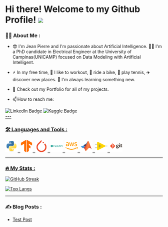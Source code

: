 <div>
<h1>
 Hi there! Welcome to my Github Profile!
 <img src="https://media.giphy.com/media/hvRJCLFzcasrR4ia7z/giphy.gif" width="30px"/>
 </h1>
</div>


### :man_technologist: About Me :
<!--
I am a Msc in Electrical Engineering and Developer <img src="https://media.giphy.com/media/WUlplcMpOCEmTGBtBW/giphy.gif" width="30"> from Perú.
-->

- :sunglasses: I'm Jean Pierre and I'm passionate about Artificial Intelligence. :man_student: I'm a PhD candidate in Electrical Engineer at the University of Campinas(UNICAMP) focused on Data Modeling with Artificial Intelligent.

- :zap: In my free time, :muscle: I like to workout, :mountain_bicyclist: ride a bike, :tennis: play tennis, :airplane: discover new places. :seedling: I'm always learning something new.

- :rocket: Check out my Portfolio for all of my projects.

- :mailbox:How to reach me: 
<div>
<a href="https://www.linkedin.com/in/jean-pierre-lv/">
    <img src="https://img.shields.io/badge/LinkedIn-blue?style=for-the-badge&logo=linkedin&logoColor=white" alt="LinkedIn Badge"/>
 <a href="https://www.kaggle.com/jplopez">
    <img src="https://img.shields.io/badge/Kaggle-blue?style=for-the-badge&logo=kaggle&logoColor=white" alt="Kaggle Badge"/>
</div>
<!--
<div id="header" align="center">
  <div id="badges">
  <a href="https://www.linkedin.com/in/jean-pierre-lv/">
    <img src="https://img.shields.io/badge/LinkedIn-blue?style=for-the-badge&logo=linkedin&logoColor=white" alt="LinkedIn Badge"/>
  </a>
  <a href="your-youtube-URL">
    <img src="https://img.shields.io/badge/YouTube-red?style=for-the-badge&logo=youtube&logoColor=white" alt="Youtube Badge"/>
  </a>
  <a href="https://twitter.com/JPlopez2088">
    <img src="https://img.shields.io/badge/Twitter-blue?style=for-the-badge&logo=twitter&logoColor=white" alt="Twitter Badge"/>
  </a>
  </div>
  <img src="https://komarev.com/ghpvc/?username=jeanpierrelv&style=flat-square&color=blue" alt=""/>
  
</div>
-->
---

### :hammer_and_wrench: Languages and Tools :

<div>  
  <img src="https://github.com/devicons/devicon/blob/master/icons/python/python-original.svg" title="Git" **alt="Git" width="40" height="40"/>&nbsp;
  <img src="https://github.com/devicons/devicon/blob/master/icons/tensorflow/tensorflow-original.svg" title="Git" **alt="Git" width="40" height="40"/>&nbsp;
  <img src="https://github.com/devicons/devicon/blob/master/icons/pytorch/pytorch-original.svg" title="Git" **alt="Git" width="40" height="40"/>&nbsp;
  <img src="https://github.com/devicons/devicon/blob/master/icons/fastapi/fastapi-original-wordmark.svg" title="Git" **alt="Git" width="40" height="40"/>&nbsp;
  <img src="https://github.com/devicons/devicon/blob/master/icons/amazonwebservices/amazonwebservices-plain-wordmark.svg" title="Git" **alt="Git" width="40" height="40"/>&nbsp;
  <img src="https://github.com/devicons/devicon/blob/master/icons/matlab/matlab-original.svg" title="Git" **alt="Git" width="40" height="40"/>&nbsp;
  <img src="https://github.com/devicons/devicon/blob/master/icons/labview/labview-original.svg" title="Git" **alt="Git" width="40" height="40"/>&nbsp;
  <img src="https://github.com/devicons/devicon/blob/master/icons/git/git-original-wordmark.svg" title="Git" **alt="Git" width="40" height="40"/>
</div>

---

### :fire: My Stats :

[![GitHub Streak](http://github-readme-streak-stats.herokuapp.com?user=jeanpierrelv&theme=dark&background=000000)](https://git.io/streak-stats)

[![Top Langs](https://github-readme-stats.vercel.app/api/top-langs/?username=jeanpierrelv&layout=compact&theme=vision-friendly-dark)](https://github.com/anuraghazra/github-readme-stats)

---

### :writing_hand: Blog Posts :

<!-- BLOG-POST-LIST:START -->
- [Test Post](https://dev.to/itszed0/test-post-490g)
<!-- BLOG-POST-LIST:END -->

<!---
jeanpierrelv/jeanpierrelv is a ✨ special ✨ repository because its `README.md` (this file) appears on your GitHub profile.
You can click the Preview link to take a look at your changes.
--->
